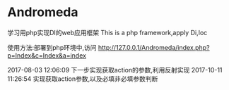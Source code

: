 # Andromeda
学习用php实现DI的web应用框架
This is a php framework,apply Di,Ioc

使用方法:部署到php环境中,访问 http://127.0.0.1/Andromeda/index.php?p=Index&c=Index&a=index


2017-08-03 12:06:09 下一步实现获取action的参数,利用反射实现
2017-10-11 11:26:54 实现获取action参数,以及必填非必填参数判断
